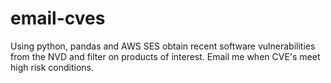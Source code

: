 # email-cves
Using python, pandas and AWS SES obtain recent software vulnerabilities from the NVD and filter on products of interest. Email me when CVE's meet high risk conditions.
